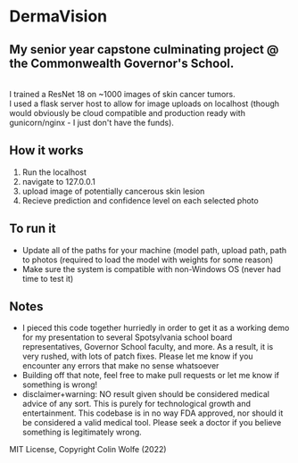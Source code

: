 # DermaVision 

## My senior year capstone culminating project @ the Commonwealth Governor's School. 
</br> I trained a ResNet 18 on ~1000 images of skin cancer tumors. 
</br> I used a flask server host to allow for image uploads on localhost (though would obviously be cloud compatible and production ready with gunicorn/nginx - I just don't have the funds). 

## How it works
1. Run the localhost
2. navigate to 127.0.0.1
3. upload image of potentially cancerous skin lesion
4. Recieve prediction and confidence level on each selected photo

## To run it
- Update all of the paths for your machine (model path, upload path, path to photos (required to load the model with weights for some reason)
- Make sure the system is compatible with non-Windows OS (never had time to test it)

## Notes
+ I pieced this code together hurriedly in order to get it as a working demo for my presentation to several Spotsylvania school board representatives, Governor School faculty, and more. As a result, it is very rushed, with lots of patch fixes. Please let me know if you encounter any errors that make no sense whatsoever
+ Building off that note, feel free to make pull requests or let me know if something is wrong!
+ disclaimer+warning: NO result given should be considered medical advice of any sort. This is purely for technological growth and entertainment. This codebase is in no way FDA approved, nor should it be considered a valid medical tool. Please seek a doctor if you believe something is legitimately wrong.

MIT License, Copyright Colin Wolfe (2022)
